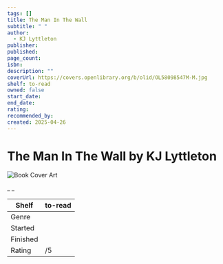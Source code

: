 ```yaml
---
tags: []
title: The Man In The Wall
subtitle: " "
author:
  - KJ Lyttleton
publisher:
published:
page_count:
isbn:
description: ""
coverUrl: https://covers.openlibrary.org/b/olid/OL58098547M-M.jpg
shelf: to-read
owned: false
start_date:
end_date:
rating:
recommended_by:
created: 2025-04-26
---
```


# The Man In The Wall by KJ Lyttleton

![Book Cover Art](https://covers.openlibrary.org/b/olid/OL58098547M-M.jpg)

_ _

| Shelf | to-read |
| --- | --- |
| Genre |  |
| Started |  |
| Finished |  |
| Rating | /5 |

